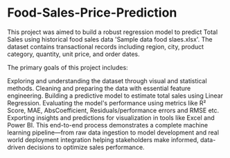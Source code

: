 # Food-Sales-Price-Prediction
This project was aimed to build a robust regression model to predict Total Sales using historical food sales data 'Sample data food slaes.xlsx'. The dataset contains transactional records including region, city, product category, quantity, unit price, and order dates.

The primary goals of this project includes:

Exploring and understanding the dataset through visual and statistical methods.
Cleaning and preparing the data with essential feature engineering.
Building a predictive model to estimate total sales using Linear Regression.
Evaluating the model's performance using metrics like R² Score, MAE, AbsCoefficient, Residuals/performance errors and RMSE etc.
Exporting insights and predictions for visualization in tools like Excel and Power BI.
This end-to-end process demonstrates a complete machine learning pipeline—from raw data ingestion to model development and real world deployment integration helping stakeholders make informed, data-driven decisions to optimize sales performance.
